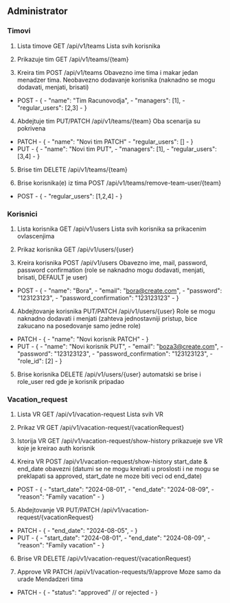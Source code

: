## Administrator

### Timovi
1. Lista timove GET /api/v1/teams Lista svih korisnika

2. Prikazuje tim GET /api/v1/teams/{team}

3. Kreira tim POST /api/v1/teams Obavezno ime tima i makar jedan menadzer tima. Neobavezno dodavanje korisnika (naknadno se mogu dodavati, menjati, brisati)
  -  POST
    -   {
    -       "name": "Tim Racunovodja",
    -       "managers": [1],
    -       "regular_users": [2,3]
    -   }
4. Abdejtuje tim PUT/PATCH /api/v1/teams/{team} Oba scenarija su pokrivena
  -  PATCH 
    -   {
    -       "name": "Novi tim PATCH"
    -       "regular_users": []
    -   }
  -  PUT
    -   {
    -       "name": "Novi tim PUT",
    -       "managers": [1],
    -       "regular_users": [3,4]
    -   }
5. Brise tim DELETE /api/v1/teams/{team}


6. Brise korisnika(e) iz tima POST /api/v1/teams/remove-team-user/{team}
  -  POST
    -   {
    -     "regular_users": [1,2,4]
    -   }

### Korisnici
1. Lista korisnika GET /api/v1/users Lista svih korisnika sa prikacenim ovlascenjima

2. Prikaz korisnika GET /api/v1/users/{user}

3. Kreira korisnika POST /api/v1/users Obavezno ime, mail, password, password confirmation (role se naknadno mogu dodavati, menjati, brisati, DEFAULT je user)
  -  POST
    -    {
    -        "name": "Bora",
    -        "email": "bora@create.com",
    -        "password": "123123123",
    -        "password_confirmation": "123123123"
    -    }
4. Abdejtovanje korisnika PUT/PATCH /api/v1/users/{user} Role se mogu naknadno dodavati i menjati
   (zahteva jednostavniji pristup, bice zakucano na posedovanje samo jedne role)
  -  PATCH 
    -        {
    -            "name": "Novi korisnik PATCH"
    -        }
  -  PUT
    -        {
    -            "name": "Novi korisnik PUT",
    -            "email": "boza3@create.com",
    -           "password": "123123123",
    -            "password_confirmation": "123123123",
    -            "role_id": [2]
    -        }
5. Brise korisnika DELETE /api/v1/users/{user} automatski se brise i role_user red gde je korisnik pripadao



### Vacation_request
1. Lista VR GET /api/v1/vacation-request Lista svih VR

2. Prikaz VR GET /api/v1/vacation-request/{vacationRequest}

3. Istorija VR GET /api/v1/vacation-request/show-history prikazueje sve VR koje je kreirao auth korisnik

4. Kreira VR POST /api/v1/vacation-request/show-history start_date & end_date obavezni
     (datumi se ne mogu kreirati u proslosti i ne mogu se preklapati sa approved, start_date ne moze biti veci od end_date)
  -  POST
    -    {
    -        "start_date": "2024-08-01",
    -        "end_date": "2024-08-09",
    -        "reason": "Family vacation"
    -    }
5. Abdejtovanje VR PUT/PATCH /api/v1/vacation-request/{vacationRequest}
  -  PATCH 
    -    {
    -        "end_date": "2024-08-05",
    -    }
  -  PUT
    -    {
    -        "start_date": "2024-08-01",
    -        "end_date": "2024-08-09",
    -        "reason": "Family vacation"
    -    }
6. Brise VR DELETE /api/v1/vacation-request/{vacationRequest}

7. Approve VR PATCH /api/v1/vacation-requests/9/approve Moze samo da urade Mendadzeri tima
  -  PATCH 
    -    {
    -        "status": "approved" // or rejected 
    -    }